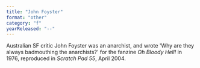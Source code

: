 ```yaml
---
title: "John Foyster"
format: "other"
category: "f"
yearReleased: "--"
---
```

Australian SF critic John Foyster was an anarchist, and  wrote 'Why are they always badmouthing the  anarchists?' for the fanzine <em>Oh Bloody Hell!</em> in 1976, reproduced  in <em>Scratch Pad 55</em>, April 2004.
 
 
